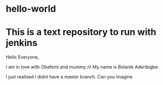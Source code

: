 
# hello-world
# This is a text repository to run with jenkins

Hello Everyone,

I am in love with Obafemi and mummy /n
My name is Bolanle Aderibigbe

I just realised I didnt have a master branch. Can you imagine
